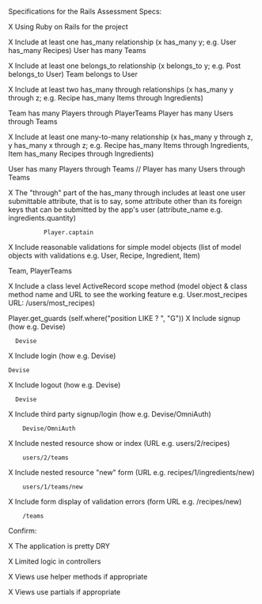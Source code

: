 Specifications for the Rails Assessment
Specs:

 X Using Ruby on Rails for the project

 X Include at least one has_many relationship (x has_many y;   e.g. User has_many Recipes)
  User has many Teams

 X Include at least one belongs_to relationship (x belongs_to y; e.g. Post belongs_to User)
  Team belongs to User

 X Include at least two has_many through relationships (x has_many y through z; e.g. Recipe has_many Items through Ingredients)

  Team has many Players through PlayerTeams
  Player has many Users through Teams

 X Include at least one many-to-many relationship (x has_many y through z, y has_many x through z; e.g. Recipe has_many Items through Ingredients, Item has_many Recipes through Ingredients)

  User has many Players through Teams // Player has many Users through Teams

 X The "through" part of the has_many through includes at least one user submittable attribute, that is to say, some attribute other than its foreign keys that can be submitted by the app's user (attribute_name e.g. ingredients.quantity)

              Player.captain

 X Include reasonable validations for simple model objects (list of model objects with validations e.g. User, Recipe, Ingredient, Item)

  Team, PlayerTeams

 X Include a class level ActiveRecord scope method (model object & class method name and URL to see the working feature e.g. User.most_recipes URL: /users/most_recipes)

  Player.get_guards (self.where("position LIKE ? ", "G"))
 X Include signup (how e.g. Devise)

      Devise

 X Include login (how e.g. Devise)

    Devise

 X Include logout (how e.g. Devise)

      Devise

 X Include third party signup/login (how e.g. Devise/OmniAuth)

        Devise/OmniAuth

 X Include nested resource show or index (URL e.g. users/2/recipes)

        users/2/teams

 X Include nested resource "new" form (URL e.g. recipes/1/ingredients/new)

        users/1/teams/new

 X Include form display of validation errors (form URL e.g. /recipes/new)

        /teams

Confirm:

 X The application is pretty DRY


 X Limited logic in controllers

 X Views use helper methods if appropriate

 X Views use partials if appropriate
 

